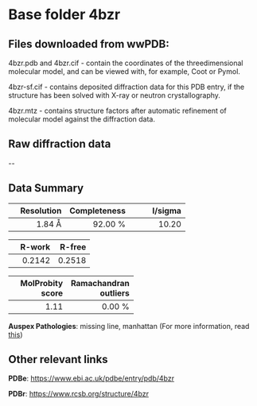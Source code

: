 # Base folder 4bzr

## Files downloaded from wwPDB:

4bzr.pdb and 4bzr.cif - contain the coordinates of the threedimensional molecular model, and can be viewed with, for example, Coot or Pymol.

4bzr-sf.cif - contains deposited diffraction data for this PDB entry, if the structure has been solved with X-ray or neutron crystallography.

4bzr.mtz - contains structure factors after automatic refinement of molecular model against the diffraction data.

## Raw diffraction data

--<br> 

## Data Summary
|   | Resolution | Completeness| I/sigma |
|---|-------------:|----------------:|--------------:|
|   |1.84 Å|92.00 %|<img width=50/>10.20|

|   | **R-work**| **R-free**   
|---|-------------:|----------------:|           
||  0.2142|  0.2518|

|   |**MolProbity<br>score**| **Ramachandran<br>outliers** 
|---|-------------:|----------------:|
||  1.11|  0.00 %|

**Auspex Pathologies**: missing line, manhattan (For more information, read [this](https://github.com/thorn-lab/coronavirus_structural_task_force/blob/master/pdb/human_interaction_partners/ACE2/4bzr/validation/auspex/4bzr_auspex_comments.txt))

 



## Other relevant links 
**PDBe**:  https://www.ebi.ac.uk/pdbe/entry/pdb/4bzr
 
**PDBr**: https://www.rcsb.org/structure/4bzr 

